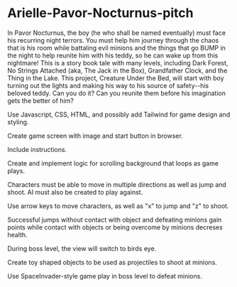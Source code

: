 # Arielle-Pavor-Nocturnus-pitch

In Pavor Nocturnus, the boy (he who shall be named eventually) must face his recurring night terrors. You must help him journey through the chaos that is his room while battaling evil minions and the things that go BUMP in the night to help reunite him with his teddy, so he can wake up from this nightmare! This is a story book tale with many levels, including Dark Forest, No Strings Attached  (aka, The Jack in the Box), Grandfather Clock, and the Thing in the Lake. This project, Creature Under the Bed, will start with boy turning out the lights and making his way to his source of safety--his beloved teddy. Can you do it? Can you reunite them before his imagination gets the better of him?


Use Javascript, CSS, HTML, and possibly add Tailwind for game design and styling. 

Create game screen with image and start button in browser.

Include instructions.

Create and implement logic for scrolling background that loops as game plays.

Characters must be able to move in multiple directions as well as jump and shoot. AI must also be created to play against.

Use arrow keys to move characters, as well as "x" to jump and "z" to shoot.

Successful jumps without contact with object and defeating minions gain points while contact with objects or being overcome by minions decreses health.

During boss level, the view will switch to birds eye.

Create toy shaped objects to be used as projectiles to shoot at minions.

Use SpaceInvader-style game play in boss level to defeat minions.
